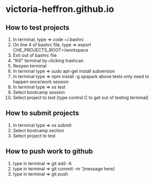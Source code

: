 # victoria-heffron.github.io

## How to test projects
1) In terminal, type => code ~/.bashrc
2) On line 4 of bashrc file, type => export CHE_PROJECTS_ROOT=/workspace
3) Exit out of bashrc file
4) "Kill" terminal by clicking trashcan 
5) Reopen terminal 
6) In terminal type => sudo apt-get install subversion
7) In terminal type => npm install -g opspark
above tests only need to happen once/work session 
8) In terminal type => os test 
9) Select bootcamp session
10) Select project to test 
[type control C to get out of testing terminal]

## How to submit projects
1) In terminal type => os submit
2) Select bootcamp section
3) Select project to test 

## How to push work to github
1) type in terminal => git add -A
2) type in terminal => git commit -m '[message here]
3) type in terminal => git push 
